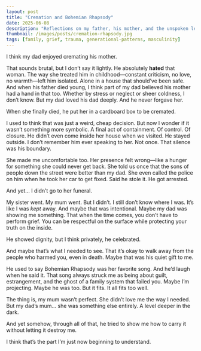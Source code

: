 ```yaml
---
layout: post
title: "Cremation and Bohemian Rhapsody"
date: 2025-06-08
description: "Reflections on my father, his mother, and the unspoken legacy of pain passed down through silence and symbolism."
thumbnail: /images/posts/cremation-rhapsody.jpg
tags: [family, grief, trauma, generational-patterns, masculinity]
---
```


I think my dad enjoyed cremating his mother.

That sounds brutal, but I don’t say it lightly. He absolutely **hated** that woman. The way she treated him in childhood—constant criticism, no love, no warmth—left him isolated. Alone in a house that should’ve been safe. And when his father died young, I think part of my dad believed his mother had a hand in that too. Whether by stress or neglect or sheer coldness, I don’t know. But my dad loved his dad deeply. And he never forgave her.

When she finally died, he put her in a cardboard box to be cremated.

I used to think that was just a weird, cheap decision. But now I wonder if it wasn’t something more symbolic. A final act of containment. Of control. Of closure. He didn’t even come inside her house when we visited. He stayed outside. I don’t remember him ever speaking to her. Not once. That silence was his boundary.

She made me uncomfortable too. Her presence felt wrong—like a hunger for something she could never get back. She told us once that the sons of people down the street were better than my dad. She even called the police on him when he took her car to get fixed. Said he stole it. He got arrested.

And yet... I didn’t go to her funeral.

My sister went. My mum went. But I didn’t. I still don’t know where I was. It’s like I was *kept* away. And maybe that was intentional. Maybe my dad was showing me something. That when the time comes, you don’t have to perform grief. You can be respectful on the surface while protecting your truth on the inside.

He showed dignity, but I think privately, he celebrated.

And maybe that’s what I needed to see. That it’s okay to walk away from the people who harmed you, even in death. Maybe that was his quiet gift to me.

He used to say Bohemian Rhapsody was her favorite song. And he’d laugh when he said it. That song always struck me as being about guilt, estrangement, and the ghost of a family system that failed you. Maybe I’m projecting. Maybe he was too. But it fits. It all fits too well.

The thing is, my mum wasn’t perfect. She didn’t love me the way I needed. But my dad’s mum... she was something else entirely. A level deeper in the dark.

And yet somehow, through all of that, he tried to show me how to carry it without letting it destroy me.

I think that’s the part I’m just now beginning to understand.
